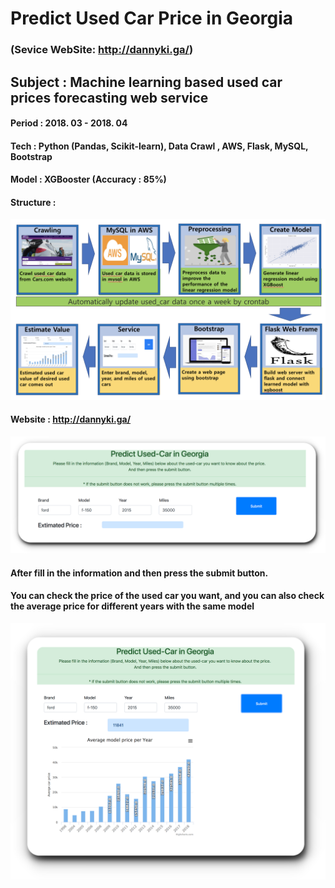 # Predict Used Car Price in Georgia 
### (Sevice WebSite: http://dannyki.ga/)

## Subject : Machine learning based used car prices forecasting web service
#### Period   : 2018. 03 - 2018. 04
#### Tech      : Python (Pandas, Scikit-learn), Data Crawl , AWS, Flask, MySQL, Bootstrap   
#### Model    : XGBooster  (Accuracy : 85%)
#### Structure : 
![ex_screenshot](./img/Structure.png)
#### Website : http://dannyki.ga/
![screen](./img/3.png)
#### After fill in the information and then press the submit button.
#### You can check the price of the used car you want, and you can also check the average price for different years with the same model
![screen](./img/4.png)
